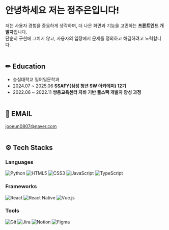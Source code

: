 # 안녕하세요 저는 정주은입니다!
저는 사용자 경험을 중요하게 생각하며, 
더 나은 화면과 기능을 고민하는 **프론트엔드 개발자**입니다.<br>
단순히 구현에 그치지 않고, 사용자의 입장에서 문제를 정의하고 해결하려고 노력합니다. 
<br><br>

## ✏ Education
- 숭실대학교 일어일문학과
- 2024.07 ~ 2025.06 **SSAFY(삼성 청년 SW 아카데미) 12기**
- 2022.06 ~ 2022.11 **쌍용교육센터 자바 기반 풀스택 개발자 양성 과정**
<br><br>

## 📩 EMAIL
jooeun0807@naver.com
<br><br>

## ⚙ Tech Stacks
### Languages
![Python](https://img.shields.io/badge/Python-3776AB?style=for-the-badge&logo=python&logoColor=white)
![HTML5](https://img.shields.io/badge/HTML5-E34F26?style=for-the-badge&logo=html5&logoColor=white)
![CSS3](https://img.shields.io/badge/CSS3-1572B6?style=for-the-badge&logo=css3&logoColor=white)
![JavaScript](https://img.shields.io/badge/JavaScript-F7DF1E?style=for-the-badge&logo=javascript&logoColor=black)
![TypeScript](https://img.shields.io/badge/TypeScript-3178C6?style=for-the-badge&logo=typescript&logoColor=white)
<br>
### Frameworks
![React](https://img.shields.io/badge/React-61DAFB?style=for-the-badge&logo=react&logoColor=black)
![React Native](https://img.shields.io/badge/React_Native-61DAFB?style=for-the-badge&logo=react&logoColor=black)
![Vue.js](https://img.shields.io/badge/Vue.js-4FC08D?style=for-the-badge&logo=vue.js&logoColor=white)
<br>
### Tools
![Git](https://img.shields.io/badge/Git-F05032?style=for-the-badge&logo=git&logoColor=white)
![Jira](https://img.shields.io/badge/Jira-0052CC?style=for-the-badge&logo=jira&logoColor=white)
![Notion](https://img.shields.io/badge/Notion-000000?style=for-the-badge&logo=notion&logoColor=white)
![Figma](https://img.shields.io/badge/Figma-F24E1E?style=for-the-badge&logo=figma&logoColor=white)
<br><br>



​
​
